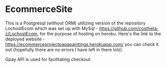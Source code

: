 # EcommerceSite

This is a Postgresql (without ORM) utilizing version of the repository LochostEcom which was set up with MySql - https://github.com/costheta-z/LochostEcom, for the purpose of hosting on heroku.
Here's the link to the deployed website - https://ecommerceprojectpapapaintings.herokuapp.com/ you can check it out (hopefully there are no errors I have left in there lolz).

Gpay API is used for facilitating checkout.
